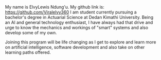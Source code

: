 My name is ElvyLewis Ndung'u. My github link is: https://github.com/Viralelvy360
I am student currently pursuing a bachelor's degree in Actuarial Science at Dedan Kimathi University.
Being an AI and general technology enthusiast, I have always had that drive and urge to know the mechanics and workings of "smart" systems and also develop some of my own.

Joining this program will be life changing as I get to explore and learn more on artificial intelligence, software development and also take on other learning paths offered.

 